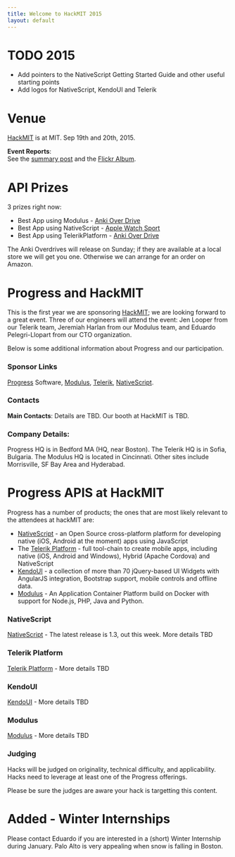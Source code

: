 ```yaml
---
title: Welcome to HackMIT 2015
layout: default
---
```

 

# TODO 2015
* Add pointers to the NativeScript Getting Started Guide and other useful starting points
* Add logos for NativeScript, KendoUI and Telerik

# Venue
  [HackMIT][] is at MIT.  Sep 19th and 20th, 2015.
  
**Event Reports**:  
See the [summary post](https://pelegri.wordpress.com/2015/10/11/hackmit-sep-2015/) and the [Flickr Album](https://www.flickr.com/photos/42919418@N03/sets/72157658949478492).
 
# API Prizes
3 prizes right now:

* Best App using Modulus - [Anki Over Drive](https://anki.com/en-us)
* Best App using NativeScript - [Apple Watch Sport](http://www.apple.com/watch/)
* Best App using TelerikPlatform - [Anki Over Drive](https://anki.com/en-us)

The Anki Overdrives will release on Sunday; if they are available at a local store we will get you one.  Otherwise we can arrange for an order on Amazon.

# Progress and HackMIT

This is the first year we are sponsoring [HackMIT](http://hackmit.org); we are looking forward to a great event.
Three of our engineers will attend the event:
Jen Looper from our Telerik team, Jeremiah Harlan from our Modulus team,
and Eduardo Pelegri-Llopart from our CTO organization.

Below is some additional information about Progress and our participation.


### Sponsor Links
   [Progress](http://progress.com) Software, [Modulus](http://modulus.io), [Telerik](http://telerik.com), [NativeScript](http://nativescript.org).

### Contacts
**Main Contacts**: Details are TBD.  Our booth at HackMIT is TBD.

### Company Details:
   Progress HQ is in Bedford MA (HQ, near Boston).  The Telerik HQ is in Sofia, Bulgaria.  The Modulus HQ is located in Cincinnati.  Other sites include Morrisville, SF Bay Area and Hyderabad.

# Progress APIS at HackMIT

Progress has a number of products; the ones that are most likely relevant to the attendees at hackMIT are:

* [NativeScript](http://nativescript.org) - an Open Source cross-platform platform for developing native (iOS, Android at the moment) apps using JavaScript
* The [Telerik Platform](http://www.telerik.com/platform#overview) - full tool-chain to create mobile apps, including native (iOS, Android and Windows), Hybrid (Apache Cordova) and NativeScript
* [KendoUI](http://www.telerik.com/kendo-ui) - a collection of more than 70 jQuery-based UI Widgets with AngularJS integration, Bootstrap support, mobile controls and offline data. 
* [Modulus](http://modulus.io) - An Application Container Platform build on Docker with support for Node.js, PHP, Java and Python.

### NativeScript
[NativeScript](http://nativescript.org) - The latest release is 1.3, out this week.  More details TBD

### Telerik Platform
[Telerik Platform](http://www.telerik.com/platform#overview) - More details TBD

### KendoUI
[KendoUI](http://www.telerik.com/kendo-ui) - More details TBD

### Modulus
[Modulus](http://modulus.io) - More details TBD


### Judging
Hacks will be judged on originality, technical difficulty, and applicability.  Hacks need to leverage at least one of the Progress offerings.

Please be sure the judges are aware your hack is targetting this content.

# Added - Winter Internships

Please contact Eduardo if you are interested in a (short) Winter Internship during January.  Palo Alto is very appealing when snow is falling in Boston.
   
[HackMIT]: http://hackmit.org
